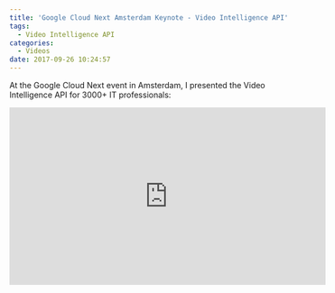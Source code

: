 ```yaml
---
title: 'Google Cloud Next Amsterdam Keynote - Video Intelligence API'
tags:
  - Video Intelligence API
categories:
  - Videos
date: 2017-09-26 10:24:57
---
```


At the Google Cloud Next event in Amsterdam, I presented the Video Intelligence API for 3000+ IT professionals: 
<!--more-->
<iframe width="560" height="315" src="https://www.youtube.com/embed/1IZuD103rX0?start=4256" frameborder="0" allow="accelerometer; autoplay; encrypted-media; gyroscope; picture-in-picture" allowfullscreen></iframe>